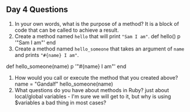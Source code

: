 ## Day 4 Questions

1. In your own words, what is the purpose of a method?
  It is a block of code that can be called to achieve a result.
1. Create a method named `hello` that will print `"Sam I am"`.
  def hello()
    p '"Sam I am"'
  end
1. Create a method named `hello_someone` that takes an argument of `name` and prints `"#{name} I am"`.

  def hello_someone(name)
    p '"#{name} I am"'
  end

1. How would you call or execute the method that you created above?
name = "Gandalf"
  hello_someone(name)
1. What questions do you have about methods in Ruby?
  just about local/global variables - I'm sure we will get to it, but why is using $variables a bad thing in most cases?

